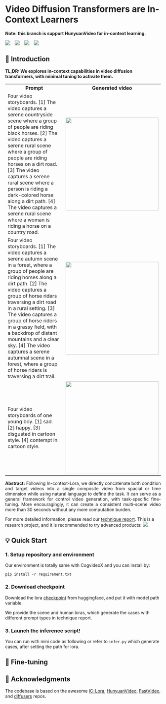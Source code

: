 # Video Diffusion Transformers are In-Context Learners

<p align="left">
<strong>Note: this branch is support HunyuanVideo for in-context learning.</strong>
</p>

<div align="left">
    <a href="https://arxiv.org/abs/2412.10783"><img src="https://img.shields.io/static/v1?label=Paper&message=Arxiv&color=yellow"></a> &ensp;
    <a href="https://huggingface.co/feizhengcong/Video-In-Context"><img src="https://img.shields.io/static/v1?label=Models&message=HuggingFace&color=red"></a> &ensp;
    <a href="https://huggingface.co/datasets/multimodalart/panda-70m"><img src="https://img.shields.io/static/v1?label=Dataset&message=HuggingFace&color=blue"></a> &ensp;
    <a href="https://huggingface.co/feizhengcong/Video-In-Context"><img src="https://img.shields.io/static/v1?label=Demo&message=HuggingFace&color=green"></a> &ensp;
</div>

## 🔭 Introduction 

<p align="left">
<strong>TL;DR: We explores in-context capabilities in video diffusion transformers, with minimal tuning to activate them.</strong>
</p>

<table class="center">
    <tr style="font-weight: bolder;text-align:center;">
        <td>Prompt</td>
        <td>Generated video</td>
    </tr>
    <tr>
      <td>
	Four video storyboards.  [1] The video captures a serene countryside scene where a group of people are riding black horses. [2] The video captures a serene rural scene where a group of people are riding horses on a dirt road. [3] The video captures a serene rural scene where a person is riding a dark-colored horse along a dirt path. [4] The video captures a serene rural scene where a woman is riding a horse on a country road. 
	  </td>
	  <td>
     		<image src=cases/2.gif width="300">
	  </td>
  	</tr>
                <tr>
      <td>
	    Four video storyboards.  [1] The video captures a serene autumn scene in a forest, where a group of people are riding horses along a dirt path. [2] The video captures a group of horse riders traversing a dirt road in a rural setting. [3] The video captures a group of horse riders in a grassy field, with a backdrop of distant mountains and a clear sky. [4] The video captures a serene autumnal scene in a forest, where a group of horse riders is traversing a dirt trail. 
	  </td>
	  <td>
     		<image src=cases/1.gif width="300">
	  </td>
  	</tr>
  	<tr>
      <td>
	    Four video storyboards of one young boy.  [1] sad. [2] happy. [3] disgusted in cartoon style. [4] contempt in cartoon style.
	  </td>
	  <td>
     		<image src=cases/0.gif width="300">
	  </td>
  	</tr>
</table >

<p align="justify">
  <strong>Abstract:</strong> 
Following In-context-Lora, we directly concatenate both condition and target videos into a single composite video from spacial or time dimension while using natural language to define the task. 
It can serve as a general framework for control video generation, with task-specific fine-tuning. More encouragingly, it can create a consistent multi-scene video more than 30 seconds without any more computation burden.  
</p>

For more detailed information, please read our [technique report](https://arxiv.org/abs/2412.10783). 
This is a research project, and it is recommended to try advanced products: 
<a href="https://skyreels.ai/"><img src="https://img.shields.io/static/v1?label=Recommend&message=Application&color=orange&logo=demo"></a> &ensp; 

## 💡 Quick Start

### 1. Setup repository and environment 

Our environment is totally same with CogvideoX and you can install by: 

```
pip install -r requirement.txt
```

### 2. Download checkpoint
Download the lora [checkpoint](https://huggingface.co/feizhengcong/In-context-Video-Generalist) from huggingface, and put it with model path variable. 

We provide the scene and human loras, which generate the cases with different prompt types in technique report. 


### 3. Launch the inference script! 
You can run with mini code as following or refer to `infer.py` which generate cases, after setting the path for lora.  


## 🔧  Fine-tuning 





## 🔗 Acknowledgments 

The codebase is based on the awesome [IC-Lora](https://github.com/ali-vilab/In-Context-LoRA), [HunyuanVideo](https://github.com/Tencent/HunyuanVideo), [FastVideo](https://github.com/hao-ai-lab/FastVideo), and [diffusers](https://github.com/huggingface/diffusers/blob/main/src/diffusers/pipelines/cogvideo/pipeline_cogvideox.py) repos.


